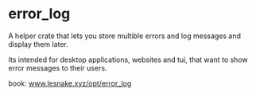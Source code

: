 # error_log

A helper crate that lets you store multible errors and log messages and display
them later.

Its intended for desktop applications, websites and tui, that want to show error
messages to their users.

book: www.lesnake.xyz/opt/error_log
